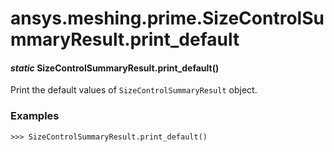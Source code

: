 # ansys.meshing.prime.SizeControlSummaryResult.print_default

<a id="ansys.meshing.prime.SizeControlSummaryResult.print_default"></a>

#### *static* SizeControlSummaryResult.print_default()

Print the default values of `SizeControlSummaryResult` object.

### Examples

```pycon
>>> SizeControlSummaryResult.print_default()
```

<!-- !! processed by numpydoc !! -->
